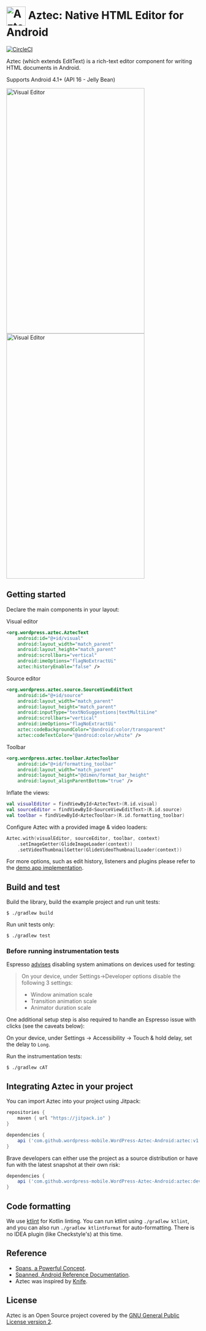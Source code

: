 <h1><img align="center" width=50px height=50px src="https://github.com/wordpress-mobile/AztecEditor-iOS/raw/develop/RepoAssets/aztec.png" alt="Aztec Logo"/>&nbsp;Aztec: Native HTML Editor for Android</h1>

[![CircleCI](https://circleci.com/gh/wordpress-mobile/AztecEditor-Android.svg?style=svg)](https://circleci.com/gh/wordpress-mobile/AztecEditor-Android)

Aztec (which extends EditText) is a rich-text editor component for writing HTML
documents in Android.

Supports Android 4.1+ (API 16 - Jelly Bean)

<img align="center" width=360px height=640px src="https://github.com/wordpress-mobile/AztecEditor-Android/raw/develop/visual_editor.png" alt="Visual Editor"/> <img align="center" width=360px height=640px src="https://github.com/wordpress-mobile/AztecEditor-Android/raw/develop/code_editor.png" alt="Visual Editor"/>

## Getting started

Declare the main components in your layout:

Visual editor
```XML
<org.wordpress.aztec.AztecText
    android:id="@+id/visual"
    android:layout_width="match_parent"
    android:layout_height="match_parent"
    android:scrollbars="vertical"
    android:imeOptions="flagNoExtractUi"
    aztec:historyEnable="false" />
```
Source editor
```XML
<org.wordpress.aztec.source.SourceViewEditText
    android:id="@+id/source"
    android:layout_width="match_parent"
    android:layout_height="match_parent"
    android:inputType="textNoSuggestions|textMultiLine"
    android:scrollbars="vertical"
    android:imeOptions="flagNoExtractUi"
    aztec:codeBackgroundColor="@android:color/transparent"
    aztec:codeTextColor="@android:color/white" />
```

Toolbar
```XML
<org.wordpress.aztec.toolbar.AztecToolbar
    android:id="@+id/formatting_toolbar"
    android:layout_width="match_parent"
    android:layout_height="@dimen/format_bar_height"
    android:layout_alignParentBottom="true" />
```

Inflate the views:
```kotlin
val visualEditor = findViewById<AztecText>(R.id.visual)
val sourceEditor = findViewById<SourceViewEditText>(R.id.source)
val toolbar = findViewById<AztecToolbar>(R.id.formatting_toolbar)
```

Configure Aztec with a provided image & video loaders:
```kotlin
Aztec.with(visualEditor, sourceEditor, toolbar, context)
    .setImageGetter(GlideImageLoader(context))
    .setVideoThumbnailGetter(GlideVideoThumbnailLoader(context))
```

For more options, such as edit history, listeners and plugins please refer to the [demo app implementation](https://github.com/wordpress-mobile/AztecEditor-Android/blob/develop/app/src/main/kotlin/org/wordpress/aztec/demo/MainActivity.kt).

## Build and test

Build the library, build the example project and run unit tests:

```shell
$ ./gradlew build
```

Run unit tests only:

```shell
$ ./gradlew test
```

### Before running instrumentation tests

Espresso [advises](https://google.github.io/android-testing-support-library/docs/espresso/setup/#setup-your-test-environment) disabling system animations on devices used for testing:

> On your device, under Settings->Developer options disable the following 3 settings:
>
> - Window animation scale
> - Transition animation scale
> - Animator duration scale

One additional setup step is also required to handle an Espresso issue with clicks (see the caveats below):

On your device, under Settings -> Accessibility -> Touch & hold delay, set the delay to `Long`.

Run the instrumentation tests:

```shell
$ ./gradlew cAT
```

## Integrating Aztec in your project

You can import Aztec into your project using Jitpack:
```gradle
repositories {
    maven { url "https://jitpack.io" }
}
```
```gradle
dependencies {
    api ('com.github.wordpress-mobile.WordPress-Aztec-Android:aztec:v1.3.29')
}
```

Brave developers can either use the project as a source distribution
or have fun with the latest snapshot at their own risk:

```gradle
dependencies {
    api ('com.github.wordpress-mobile.WordPress-Aztec-Android:aztec:develop-SNAPSHOT')
}
```

## Code formatting

We use [ktlint](https://github.com/shyiko/ktlint) for Kotlin linting. You can run ktlint using `./gradlew ktlint`, and you can also run `./gradlew ktlintFormat` for auto-formatting. There is no IDEA plugin (like Checkstyle's) at this time.

## Reference

* [Spans, a Powerful Concept](http://flavienlaurent.com/blog/2014/01/31/spans/ "Spans, a Powerful Concept.").
* [Spanned, Android Reference Documentation](http://developer.android.com/reference/android/text/Spanned.html "Spanned | Android Developers").
* Aztec was inspired by [Knife](https://github.com/mthli/Knife).

## License

Aztec is an Open Source project covered by the
[GNU General Public License version 2](LICENSE.md).
